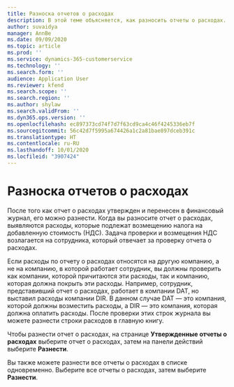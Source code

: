 ```yaml
---
title: Разноска отчетов о расходах
description: В этой теме объясняется, как разносить отчеты о расходах.
author: suvaidya
manager: AnnBe
ms.date: 09/09/2020
ms.topic: article
ms.prod: ''
ms.service: dynamics-365-customerservice
ms.technology: ''
ms.search.form: ''
audience: Application User
ms.reviewer: kfend
ms.search.scope: ''
ms.search.region: ''
ms.author: shylaw
ms.search.validFrom: ''
ms.dyn365.ops.version: ''
ms.openlocfilehash: ec897373cd74f7d7f63cd9ca4c46f4245336eb7f
ms.sourcegitcommit: 56c42d7f5995a674426a1c2a81bae897dceb391c
ms.translationtype: HT
ms.contentlocale: ru-RU
ms.lasthandoff: 10/01/2020
ms.locfileid: "3907424"
---
```

# <a name="post-expense-reports"></a>Разноска отчетов о расходах

После того как отчет о расходах утвержден и перенесен в финансовый журнал, его можно разнести. Когда вы разносите отчет о расходах, выявляются расходы, которые подлежат возмещению налога на добавленную стоимость (НДС). Задача проверки и возмещения НДС возлагается на сотрудника, который отвечает за проверку отчета о расходах.

Если расходы по отчету о расходах относятся на другую компанию, а не на компанию, в которой работает сотрудник, вы должны проверить как компании, которой причитаются эти расходы, так и компанию, которая должна покрыть эти расходы. Например, сотрудник, представивший отчет о расходах, работает в компании DAT, но выставил расходы компании DIR. В данном случае DAT — это компания, которой должны возместить расходы, а DIR — это компания, которая должна оплатить расходы. После проверки этих строк журнала вы можете разнести строки расходов в главную книгу.

Чтобы разнести отчет о расходах, на странице **Утвержденные отчеты о расходах** выберите отчет о расходах, затем на панели действий выберите **Разнести**.

Вы также можете разнести все отчеты о расходах в списке одновременно. Выберите все отчеты о расходах, затем выберите **Разнести**.
